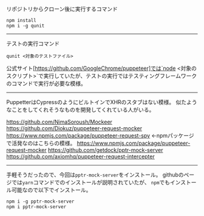 リポジトリからクローン後に実行するコマンド

```
npm install
npm i -g qunit
```

---

テストの実行コマンド

```
qunit <対象のテストファイル>
```

公式サイト[https://github.com/GoogleChrome/puppeteer]では`node <対象のスクリプト>`で実行していたが、テストの実行ではテスティングフレームワークのコマンドで実行が必要な模様。

---

PuppetterはCypressのようにビルトインでXHRのスタブはない模様。
似たようなことをしてくれそうなものを開発してくれている人がいる。

https://github.com/NimaSoroush/Mockeer
https://github.com/Diokuz/puppeteer-request-mocker
https://www.npmjs.com/package/puppeteer-request-spy ←npmパッケージで活発なのはこちらの模様。
https://www.npmjs.com/package/puppeteer-request-mocker
https://github.com/getdock/pptr-mock-server
https://github.com/axiomhq/puppeteer-request-intercepter

---

手軽そうだったので、今回は`pptr-mock-server`をインストール。
githubのページでは`yarn`コマンドでのインストールが説明されていたが、
`npm`でもインストール可能なので以下でインストール。

```
npm i -g pptr-mock-server
npm i pptr-mock-server
```
